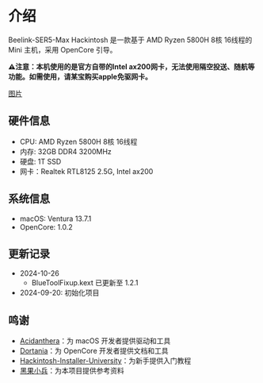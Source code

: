 # 介绍

Beelink-SER5-Max Hackintosh 是一款基于 AMD Ryzen 5800H 8核 16线程的 Mini 主机，采用 OpenCore 引导。

**⚠️注意：本机使用的是官方自带的Intel ax200网卡，无法使用隔空投送、随航等功能。如需使用，请某宝购买apple免驱网卡。**

[图片](https://cgartlab.com/wp-content/uploads/2024/10/11730358905_.pic_.jpg)

## 硬件信息

- CPU: AMD Ryzen 5800H 8核 16线程
- 内存: 32GB DDR4 3200MHz
- 硬盘: 1T SSD
- 网卡：Realtek RTL8125 2.5G, Intel ax200

## 系统信息

- macOS: Ventura 13.7.1
- OpenCore: 1.0.2

## 更新记录

- 2024-10-26
  - BlueToolFixup.kext 已更新至 1.2.1
- 2024-09-20: 初始化项目

## 鸣谢

- [Acidanthera](https://github.com/acidanthera)：为 macOS 开发者提供驱动和工具
- [Dortania](https://github.com/dortania)：为 OpenCore 开发者提供文档和工具
- [Hackintosh-Installer-University](https://github.com/dortania/OpenCore-Install-Guide/wiki/Hackintosh-Installer-University)：为新手提供入门教程
- [黑果小兵](https://blog.daliansky.net/)：为本项目提供参考资料
